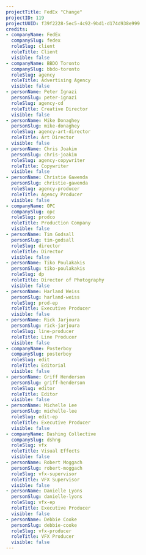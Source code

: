 ```yaml
---
projectTitle: FedEx "Change"
projectID: 119
projectUUID: f39f2228-5ec5-4c92-9bd1-d174d938e999
credits:
- companyName: FedEx
  companySlug: fedex
  roleSlug: client
  roleTitle: Client
  visible: false
- companyName: BBDO Toronto
  companySlug: bbdo-toronto
  roleSlug: agency
  roleTitle: Advertising Agency
  visible: false
- personName: Peter Ignazi
  personSlug: peter-ignazi
  roleSlug: agency-cd
  roleTitle: Creative Director
  visible: false
- personName: Mike Donaghey
  personSlug: mike-donaghey
  roleSlug: agency-art-director
  roleTitle: Art Director
  visible: false
- personName: Chris Joakim
  personSlug: chris-joakim
  roleSlug: agency-copywriter
  roleTitle: Copywriter
  visible: false
- personName: Christie Gawenda
  personSlug: christie-gawenda
  roleSlug: agency-producer
  roleTitle: Agency Producer
  visible: false
- companyName: OPC
  companySlug: opc
  roleSlug: prodco
  roleTitle: Production Company
  visible: false
- personName: Tim Godsall
  personSlug: tim-godsall
  roleSlug: director
  roleTitle: Director
  visible: false
- personName: Tiko Poulakakis
  personSlug: tiko-poulakakis
  roleSlug: dp
  roleTitle: Director of Photography
  visible: false
- personName: Harland Weiss
  personSlug: harland-weiss
  roleSlug: prod-ep
  roleTitle: Executive Producer
  visible: false
- personName: Rick Jarjoura
  personSlug: rick-jarjoura
  roleSlug: line-producer
  roleTitle: Line Producer
  visible: false
- companyName: Posterboy
  companySlug: posterboy
  roleSlug: edit
  roleTitle: Editorial
  visible: false
- personName: Griff Henderson
  personSlug: griff-henderson
  roleSlug: editor
  roleTitle: Editor
  visible: false
- personName: Michelle Lee
  personSlug: michelle-lee
  roleSlug: edit-ep
  roleTitle: Executive Producer
  visible: false
- companyName: Dashing Collective
  companySlug: dshng
  roleSlug: vfx
  roleTitle: Visual Effects
  visible: false
- personName: Robert Moggach
  personSlug: robert-moggach
  roleSlug: vfx-supervisor
  roleTitle: VFX Supervisor
  visible: false
- personName: Danielle Lyons
  personSlug: danielle-lyons
  roleSlug: vfx-ep
  roleTitle: Executive Producer
  visible: false
- personName: Debbie Cooke
  personSlug: debbie-cooke
  roleSlug: vfx-producer
  roleTitle: VFX Producer
  visible: false
---
```

